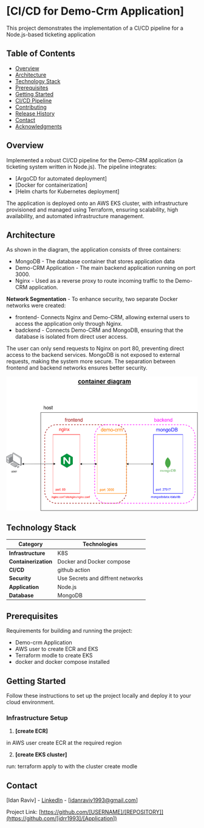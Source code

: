 # [CI/CD for Demo-Crm Application]

This project demonstrates the implementation of a CI/CD pipeline for a Node.js-based ticketing application

## Table of Contents

- [Overview](#overview)
- [Architecture](#architecture)
- [Technology Stack](#technology-stack)
- [Prerequisites](#prerequisites)
- [Getting Started](#getting-started)
- [CI/CD Pipeline](#cicd-pipeline)
- [Contributing](#contributing)
- [Release History](#release-history)
- [Contact](#contact)
- [Acknowledgments](#acknowledgments)

## Overview

Implemented a robust CI/CD pipeline for the Demo-CRM application (a ticketing system written in Node.js). The pipeline integrates:
- [ArgoCD for automated deployment]
- [Docker for containerization]
- [Helm charts for Kubernetes deployment]

The application is deployed onto an AWS EKS cluster, with infrastructure provisioned and managed using Terraform, ensuring scalability, high availability, and automated infrastructure management.


## Architecture


As shown in the diagram, the application consists of three containers:
- MongoDB - The database container that stores application data 
- Demo-CRM Application - The main backend application running on port 3000.
- Nginx - Used as a reverse proxy to route incoming traffic to the Demo-CRM application.
  
**Network Segmentation** -
To enhance security, two separate Docker networks were created:
- frontend- Connects Nginx and Demo-CRM, allowing external users to access the application only through Nginx.
- badckend - Connects Demo-CRM and MongoDB, ensuring that the database is isolated from direct user access.

The user can only send requests to Nginx on port 80, preventing direct access to the backend services.
MongoDB is not exposed to external requests, making the system more secure.
The separation between frontend and backend networks ensures better security.



![Architecture Diagram](container_diagram.png)

## Technology Stack

| Category             | Technologies   |
| -------------------- | -------------- |
| **Infrastructure**   | K8S |
| **Containerization** | Docker and Docker compose |
| **CI/CD**            | github action |
| **Security**         | Use Secrets and diffrent networks |
| **Application**      | Node.js |
| **Database**         | MongoDB |



## Prerequisites

Requirements for building and running the project:

- Demo-crm Application
- AWS user to create ECR and EKS 
- Terraform modle to create EKS
- docker and docker compose installed

## Getting Started

Follow these instructions to set up the project locally and deploy it to your cloud environment.

### Infrastructure Setup

1. **[create ECR]**

in AWS user create ECR at the required region

2. **[create EKS cluster]**

run: terraform apply to with the cluster create modle 

## Contact

[Idan Raviv] - [LinkedIn](https://www.linkedin.com/in/idan-raviv-bb8183207/) - [idanraviv1993@gmail.com]

Project Link: [https://github.com/[USERNAME]/[REPOSITORY]](https://github.com/[idrr1993]/[Application])

